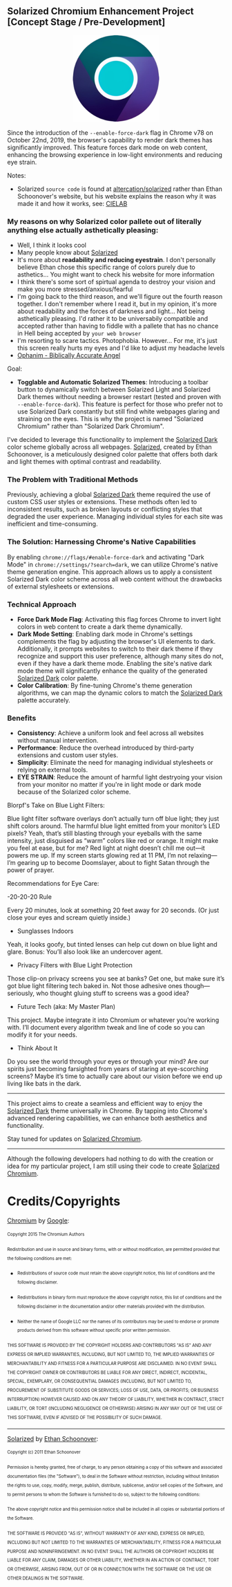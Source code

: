## Solarized Chromium Enhancement Project [Concept Stage / Pre-Development]

<p align="center">
    <img width="200" src="https://github.com/BubbleSquish/Solarized-Chromium/blob/main/Solarized%20Chromium.png" alt="Solarized Chromium Logo">
</p>

Since the introduction of the `--enable-force-dark` flag in Chrome v78 on October 22nd, 2019, the browser's capability to render dark themes has significantly improved. This feature forces dark mode on web content, enhancing the browsing experience in low-light environments and reducing eye strain.

Notes: 
* Solarized `source code` is found at [altercation/solarized](https://github.com/altercation/solarized) rather than Ethan Schoonover's website, but his website explains the reason why it was made it and how it works, see: [CIELAB](https://en.wikipedia.org/wiki/CIELAB_color_space)

### My reasons on why Solarized color pallete out of literally anything else actually asthetically pleasing:

- Well, I think it looks cool
- Many people know about [Solarized](https://ethanschoonover.com/solarized/)
- It's more about **readability and reducing eyestrain**. I don't personally believe Ethan chose this specific range of colors purely due to asthetics... You might want to check his website for more information
- I think there's some sort of spirtual agenda to destroy your vision and make you more stressed/anxious/fearful
- I'm going back to the third reason, and we'll figure out the fourth reason together. I don't remember where I read it, but in my opinion, it's more about readability and the forces of darkness and light... Not being asthetically pleasing. I'd rather it to be universabily compatible and accepted rather than having to fiddle with a pallete that has no chance in Hell being accepted by `your web browser`
- I'm resorting to scare tactics. Photophobia. However... For me, it's just this screen really hurts my eyes and I'd like to adjust my headache levels
- [Ophanim - Biblically Accurate Angel](https://www.youtube.com/watch?v=NGiiPTD8swk)

Goal:
* **Togglable and Automatic Solarized Themes**: Introducing a toolbar button to dynamically switch between Solarized Light and Solarized Dark themes without needing a browser restart (tested and proven with `--enable-force-dark`). This feature is perfect for those who prefer not to use Solarized Dark constantly but still find white webpages glaring and straining on the eyes. This is why the project is named "Solarized Chromium" rather than "Solarized Dark Chromium".

I've decided to leverage this functionality to implement the [Solarized Dark](https://ethanschoonover.com/solarized/) color scheme globally across all webpages. [Solarized](https://ethanschoonover.com/solarized/), created by Ethan Schoonover, is a meticulously designed color palette that offers both dark and light themes with optimal contrast and readability.

### The Problem with Traditional Methods

Previously, achieving a global [Solarized Dark](https://ethanschoonover.com/solarized/) theme required the use of custom CSS user styles or extensions. These methods often led to inconsistent results, such as broken layouts or conflicting styles that degraded the user experience. Managing individual styles for each site was inefficient and time-consuming.

### The Solution: Harnessing Chrome's Native Capabilities

By enabling `chrome://flags/#enable-force-dark` and activating "Dark Mode" in `chrome://settings/?search=dark`, we can utilize Chrome's native theme generation engine. This approach allows us to apply a consistent Solarized Dark color scheme across all web content without the drawbacks of external stylesheets or extensions.

### Technical Approach

- **Force Dark Mode Flag**: Activating this flag forces Chrome to invert light colors in web content to create a dark theme dynamically.
- **Dark Mode Setting**: Enabling dark mode in Chrome's settings complements the flag by adjusting the browser's UI elements to dark. Additionally, it prompts websites to switch to their dark theme if they recognize and support this user preference, although many sites do not, even if they have a dark theme mode. Enabling the site's native dark mode theme will significantly enhance the quality of the generated [Solarized Dark](https://ethanschoonover.com/solarized/) color palette.
- **Color Calibration**: By fine-tuning Chrome's theme generation algorithms, we can map the dynamic colors to match the [Solarized Dark](https://ethanschoonover.com/solarized/) palette accurately.

### Benefits

- **Consistency**: Achieve a uniform look and feel across all websites without manual intervention.
- **Performance**: Reduce the overhead introduced by third-party extensions and custom user styles.
- **Simplicity**: Eliminate the need for managing individual stylesheets or relying on external tools.
- **EYE STRAIN**: Reduce the amount of harmful light destryoing your vision from your monitor no matter if you're in light mode or dark mode because of the Solarized color scheme.

Blorpf's Take on Blue Light Filters:

Blue light filter software overlays don’t actually turn off blue light; they just shift colors around. The harmful blue light emitted from your monitor’s LED pixels? Yeah, that’s still blasting through your eyeballs with the same intensity, just disguised as “warm” colors like red or orange. It might make you feel at ease, but for me? Red light at night doesn’t chill me out—it powers me up. If my screen starts glowing red at 11 PM, I’m not relaxing—I’m gearing up to become Doomslayer, about to fight Satan through the power of prayer.

Recommendations for Eye Care:

-20-20-20 Rule

Every 20 minutes, look at something 20 feet away for 20 seconds. (Or just close your eyes and scream quietly inside.)

- Sunglasses Indoors

Yeah, it looks goofy, but tinted lenses can help cut down on blue light and glare. Bonus: You’ll also look like an undercover agent.

- Privacy Filters with Blue Light Protection

Those clip-on privacy screens you see at banks? Get one, but make sure it’s got blue light filtering tech baked in. Not those adhesive ones though—seriously, who thought gluing stuff to screens was a good idea?

- Future Tech (aka: My Master Plan)

This project. Maybe integrate it into Chromium or whatever you’re working with. I’ll document every algorithm tweak and line of code so you can modify it for your needs.

- Think About It

Do you see the world through your eyes or through your mind? Are our spirits just becoming farsighted from years of staring at eye-scorching screens? Maybe it’s time to actually care about our vision before we end up living like bats in the dark.

---

This project aims to create a seamless and efficient way to enjoy the [Solarized Dark](https://ethanschoonover.com/solarized/) theme universally in Chrome. By tapping into Chrome's advanced rendering capabilities, we can enhance both aesthetics and functionality.

Stay tuned for updates on [Solarized Chromium](https://github.com/BubbleSquish/Solarized-Chromium).

---

Although the following developers had nothing to do with the creation or idea for my particular project, I am still using their code to create [Solarized Chromium](https://github.com/BubbleSquish/Solarized-Chromium).

# Credits/Copyrights

[Chromium](https://source.chromium.org/chromium) by [Google](https://about.google/):

<sub><sup>Copyright 2015 The Chromium Authors</sub></sup>

<sub><sup>Redistribution and use in source and binary forms, with or without
modification, are permitted provided that the following conditions are
met:</sub></sup>

   * <sub><sup>Redistributions of source code must retain the above copyright
notice, this list of conditions and the following disclaimer.</sub></sup>

   * <sub><sup>Redistributions in binary form must reproduce the above
copyright notice, this list of conditions and the following disclaimer
in the documentation and/or other materials provided with the
distribution.</sub></sup>

   * <sub><sup>Neither the name of Google LLC nor the names of its
contributors may be used to endorse or promote products derived from
this software without specific prior written permission.</sub></sup>

<sub><sup>THIS SOFTWARE IS PROVIDED BY THE COPYRIGHT HOLDERS AND CONTRIBUTORS
"AS IS" AND ANY EXPRESS OR IMPLIED WARRANTIES, INCLUDING, BUT NOT
LIMITED TO, THE IMPLIED WARRANTIES OF MERCHANTABILITY AND FITNESS FOR
A PARTICULAR PURPOSE ARE DISCLAIMED. IN NO EVENT SHALL THE COPYRIGHT
OWNER OR CONTRIBUTORS BE LIABLE FOR ANY DIRECT, INDIRECT, INCIDENTAL,
SPECIAL, EXEMPLARY, OR CONSEQUENTIAL DAMAGES (INCLUDING, BUT NOT
LIMITED TO, PROCUREMENT OF SUBSTITUTE GOODS OR SERVICES; LOSS OF USE,
DATA, OR PROFITS; OR BUSINESS INTERRUPTION) HOWEVER CAUSED AND ON ANY
THEORY OF LIABILITY, WHETHER IN CONTRACT, STRICT LIABILITY, OR TORT
(INCLUDING NEGLIGENCE OR OTHERWISE) ARISING IN ANY WAY OUT OF THE USE
OF THIS SOFTWARE, EVEN IF ADVISED OF THE POSSIBILITY OF SUCH DAMAGE.</sub></sup>

---

[Solarized](https://ethanschoonover.com/solarized/) by [Ethan Schoonover](https://ethanschoonover.com/):

<sub><sup>Copyright (c) 2011 Ethan Schoonover</sub></sup>

<sub><sup>Permission is hereby granted, free of charge, to any person obtaining a copy
of this software and associated documentation files (the "Software"), to deal
in the Software without restriction, including without limitation the rights
to use, copy, modify, merge, publish, distribute, sublicense, and/or sell
copies of the Software, and to permit persons to whom the Software is
furnished to do so, subject to the following conditions:</sub></sup>

<sub><sup>The above copyright notice and this permission notice shall be included in
all copies or substantial portions of the Software.</sub></sup>

<sub><sup>THE SOFTWARE IS PROVIDED "AS IS", WITHOUT WARRANTY OF ANY KIND, EXPRESS OR
IMPLIED, INCLUDING BUT NOT LIMITED TO THE WARRANTIES OF MERCHANTABILITY,
FITNESS FOR A PARTICULAR PURPOSE AND NONINFRINGEMENT. IN NO EVENT SHALL THE
AUTHORS OR COPYRIGHT HOLDERS BE LIABLE FOR ANY CLAIM, DAMAGES OR OTHER
LIABILITY, WHETHER IN AN ACTION OF CONTRACT, TORT OR OTHERWISE, ARISING FROM,
OUT OF OR IN CONNECTION WITH THE SOFTWARE OR THE USE OR OTHER DEALINGS IN
THE SOFTWARE.</sub></sup>
